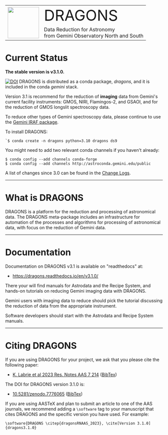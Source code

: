 

<table border="0">
<tr>
  <td rowspan="2"><img src="./graphics/DRAGONS-Iconblue.png" width="100" height="100"></td>
  <td><font size="18">DRAGONS</font></td>
</tr>
<tr>
  <td>Data Reduction for Astronomy <br>from Gemini Observatory North and South</font></td>
</tr>
</table>

# Current Status
**The stable version is v3.1.0.**  

[![DOI](https://zenodo.org/badge/DOI/10.5281/zenodo.7776065.svg)](https://doi.org/10.5281/zenodo.7776065) 
DRAGONS is distributed as a conda package, *dragons*, and it is 
included in the conda *gemini* stack.

Version 3.1 is recommend for the reduction of **imaging** data from Gemini's
current facility instruments: GMOS, NIRI, Flamingos-2, and GSAOI, and for the
reduction of GMOS longslit spectroscopy data.

To reduce other types of Gemini spectroscopy data, please continue to use 
the [Gemini IRAF package](https://gemini.edu/observing/phase-iii/reducing-data/gemini-iraf-data-reduction-software).

To install DRAGONS:

```
`$ conda create -n dragons python=3.10 dragons ds9
```

You might need to add two relevant conda channels if you haven't already:

```
$ conda config --add channels conda-forge
$ conda config --add channels http://astroconda.gemini.edu/public
```


A list of changes since 3.0 can be found in the [Change Logs](https://dragons.readthedocs.io/en/v3.1.0/changes.html).

---
# What is DRAGONS
DRAGONS is a platform for the reduction and processing of astronomical data.
The DRAGONS meta-package includes an infrastructure for automation of the
processes and algorithms for processing of astronomical data, with focus on the 
reduction of Gemini data.


---

# Documentation
Documentation on DRAGONS v3.1 is available on "readthedocs" at:

* https://dragons.readthedocs.io/en/v3.1.0/

There your will find manuals for Astrodata and the Recipe System, and hands-on
tutorials on reducing Gemini imaging data with DRAGONS.

Gemini users with imaging data to reduce should pick the tutorial discussing
the reduction of data from the appropriate instrument.  

Software developers should start with the Astrodata and Recipe System
manuals.

---

# Citing DRAGONS

If you are using DRAGONS for your project, we ask that you please cite the 
following paper:

* [K. Labrie et al 2023 Res. Notes AAS 7 214](https://iopscience.iop.org/article/10.3847/2515-5172/ad0044) ([BibTex](https://iopscience.iop.org/export?type=article&doi=10.3847/2515-5172/ad0044&exportFormat=iopexport_bib&exportType=abs&navsubmit=Export+abstract))

The DOI for DRAGONS version 3.1.0 is:

* [10.5281/zenodo.7776065](https://zenodo.org/record/7776065) ([BibTex](https://zenodo.org/record/7776065/export/hx))

If you are using AASTeX and plan to submit an article to one of the AAS journals,
we recommend adding a `\software` tag to your manuscript that cites DRAGONS and
the specific version you have used. For example:

```
\software{DRAGONS \citep{dragonsRNAAS_2023}, \cite[Version 3.1.0]{dragons3.1.0}
```